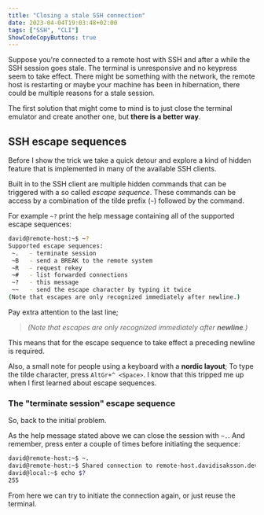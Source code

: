 ```yaml
---
title: "Closing a stale SSH connection"
date: 2023-04-04T19:03:48+02:00
tags: ["SSH", "CLI"]
ShowCodeCopyButtons: true
---
```


Suppose you're connected to a remote host with SSH and after a while the SSH
session goes stale. The terminal is unresponsive and no keypress seem to take
effect. There might be something with the network, the remote host is
restarting or maybe your machine has been in hibernation, there could be
multiple reasons for a stale session.

The first solution that might come to mind is to just close the terminal
emulator and create another one, but **there is a better way**.

## SSH escape sequences

Before I show the trick we take a quick detour and explore a kind of hidden
feature that is implemented in many of the available SSH clients.

Built in to the SSH client are multiple hidden commands that can be triggered
with a so called *escape sequence*. These commands can be access by a
combination of the tilde prefix (`~`) followed by the command.

For example `~?` print the help message containing all of the supported escape
sequences:

```bash
david@remote-host:~$ ~?
Supported escape sequences:
 ~.   - terminate session
 ~B   - send a BREAK to the remote system
 ~R   - request rekey
 ~#   - list forwarded connections
 ~?   - this message
 ~~   - send the escape character by typing it twice
(Note that escapes are only recognized immediately after newline.)
```

Pay extra attention to the last line;

> *(Note that escapes are only recognized immediately after **newline**.)*

This means that for the escape sequence to take effect a preceding newline is
required.

Also, a small note for people using a keyboard with a **nordic layout**; To
type the tilde character, press `AltGr+^ <Space>`. I know that this tripped me
up when I first learned about escape sequences.

### The "terminate session" escape sequence

So, back to the initial problem.

As the help message stated above we can close the session with `~.`. And
remember, press enter a couple of times before initiating the sequence:

```bash
david@remote-host:~$ ~.
david@remote-host:~$ Shared connection to remote-host.davidisaksson.dev closed.
david@local:~$ echo $?
255
```

From here we can try to initiate the connection again, or just reuse the terminal.

